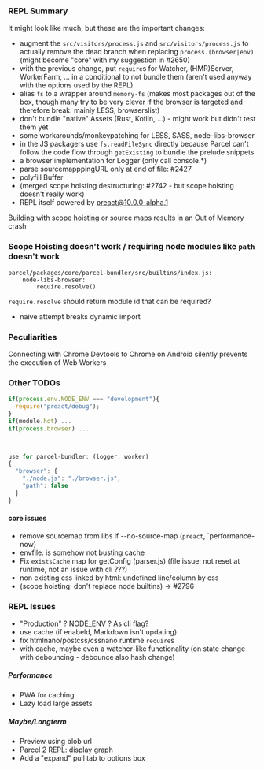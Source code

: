 ### REPL Summary

It might look like much, but these are the important changes:

- augment the `src/visitors/process.js` and `src/visitors/process.js` to actually remove the dead branch when replacing `process.(browser|env)` (might become "core" with my suggestion in #2650)
- with the previous change, put `require`s for Watcher, (HMR)Server, WorkerFarm, ... in a conditional to not bundle them (aren't used anyway with the options used by the REPL)
- alias `fs` to a wrapper around `memory-fs` (makes most packages out of the box, though many try to be very clever if the browser is targeted and therefore break: mainly LESS, browserslist)
- don't bundle "native" Assets (Rust, Kotlin, ...) - might work but didn't test them yet
- some workarounds/monkeypatching for LESS, SASS, node-libs-browser
- in the JS packagers use `fs.readFileSync` directly because Parcel can't follow the code flow through `getExisting` to bundle the prelude snippets
- a browser implementation for Logger (only call console.\*)
- parse sourcemapppingURL only at end of file: #2427
- polyfill Buffer
- (merged scope hoisting destructuring: #2742 - but scope hoisting doesn't really work)
- REPL itself powered by preact@10.0.0-alpha.1

Building with scope hoisting or source maps results in an Out of Memory crash

### Scope Hoisting doesn't work / requiring node modules like `path` doesn't work

```
parcel/packages/core/parcel-bundler/src/builtins/index.js:
    node-libs-browser:
        require.resolve()
```

`require.resolve` should return module id that can be required?

- naive attempt breaks dynamic import

### Peculiarities

Connecting with Chrome Devtools to Chrome on Android silently prevents the execution of Web Workers

### Other TODOs

```js
if(process.env.NODE_ENV === "development"){
  require("preact/debug");
}
if(module.hot) ...
if(process.browser) ...



use for parcel-bundler: (logger, worker)
{
  "browser": {
    "./node.js": "./browser.js",
    "path": false
  }
}
```

#### core issues

- remove sourcemap from libs if --no-source-map (`preact`, `performance-now)
- envfile: is somehow not busting cache
- Fix `existsCache` map for getConfig (parser.js) (file issue: not reset at runtime, not an issue with cli ???)
- non existing css linked by html: undefined line/column by css
- (scope hoisting: don't replace node builtins) -> #2796

### REPL Issues

- "Production" ? NODE_ENV ? As cli flag?
- use cache (if enabeld, Markdown isn't updating)
- fix htmlnano/postcss/cssnano runtime `require`s
- with cache, maybe even a watcher-like functionality (on state change with debouncing - debounce also hash change)

##### Performance

- PWA for caching
- Lazy load large assets

##### Maybe/Longterm

- Preview using blob url
- Parcel 2 REPL: display graph
- Add a "expand" pull tab to options box
